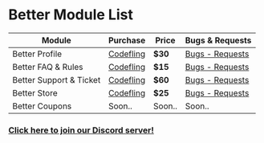 # Better Module List

| Module | Purchase |  Price | Bugs & Requests |
| ------ | ------ | ------ | ------ |
| Better Profile | [Codefling](https://codefling.com/file/460-better-profile-for-ember/) | **$30** | [Bugs - Requests](https://github.com/xaronnn/ember-modules/issues) |
| Better FAQ & Rules | [Codefling](https://codefling.com/file/471-better-faq-rules-page-for-ember/) | **$15** | [Bugs - Requests](https://github.com/xaronnn/ember-modules/issues) |
| Better Support & Ticket | [Codefling](https://codefling.com/file/491-better-ticket-for-ember/) | **$60** | [Bugs - Requests](https://github.com/xaronnn/ember-modules/issues) |
| Better Store | [Codefling](https://codefling.com/file/478-better-store-for-ember/) | **$25** | [Bugs - Requests](https://github.com/xaronnn/ember-modules/issues) |
| Better Coupons | Soon.. | Soon.. | Soon.. |

### [Click here to join our Discord server!](https://discord.gg/XVJ5V9Kyy3)
